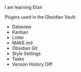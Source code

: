 I am learning Elixir


Plugins used in the Obsidian Vault: 
- Dataview
- Kanban
- Linter
- MAKE.md
- Obsidian Git
- Style Settings
- Tasks
- Version History Diff
